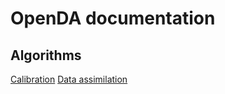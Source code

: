 # OpenDA documentation

## Algorithms

[Calibration](algorithms/calibration.md)
[Data assimilation](algorithms/data_assimilation.md)


